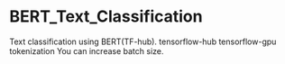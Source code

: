 # BERT_Text_Classification
Text classification using BERT(TF-hub).
tensorflow-hub
tensorflow-gpu
tokenization
You can increase batch size.
